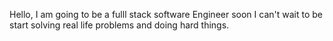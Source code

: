 Hello, I am going to be a fulll stack software Engineer soon
I can't wait to be start solving real life problems and doing hard things.

